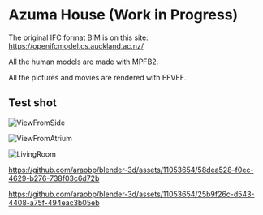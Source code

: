 # Azuma House (Work in Progress)

The original IFC format BIM is on this site: https://openifcmodel.cs.auckland.ac.nz/

All the human models are made with MPFB2.

All the pictures and movies are rendered with EEVEE.

## Test shot

![ViewFromSide](https://github.com/araobp/blender-3d/assets/11053654/299a0398-7bd3-4b3c-a46c-00c06406f375)

![ViewFromAtrium](https://github.com/araobp/blender-3d/assets/11053654/7b30a38f-3bd5-4960-9fcd-45013ed72aa5)

![LivingRoom](https://github.com/araobp/blender-3d/assets/11053654/9a0a13dc-c230-4f81-bbc0-4d6d362bbcb0)

https://github.com/araobp/blender-3d/assets/11053654/58dea528-f0ec-4629-b276-738f03c6d72b

https://github.com/araobp/blender-3d/assets/11053654/25b9f26c-d543-4408-a75f-494eac3b05eb
